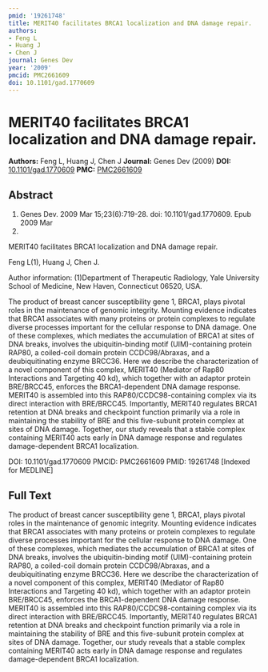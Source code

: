 ```yaml
---
pmid: '19261748'
title: MERIT40 facilitates BRCA1 localization and DNA damage repair.
authors:
- Feng L
- Huang J
- Chen J
journal: Genes Dev
year: '2009'
pmcid: PMC2661609
doi: 10.1101/gad.1770609
---
```


# MERIT40 facilitates BRCA1 localization and DNA damage repair.
**Authors:** Feng L, Huang J, Chen J
**Journal:** Genes Dev (2009)
**DOI:** [10.1101/gad.1770609](https://doi.org/10.1101/gad.1770609)
**PMC:** [PMC2661609](https://www.ncbi.nlm.nih.gov/pmc/articles/PMC2661609/)

## Abstract

1. Genes Dev. 2009 Mar 15;23(6):719-28. doi: 10.1101/gad.1770609. Epub 2009 Mar
4.

MERIT40 facilitates BRCA1 localization and DNA damage repair.

Feng L(1), Huang J, Chen J.

Author information:
(1)Department of Therapeutic Radiology, Yale University School of Medicine, New 
Haven, Connecticut 06520, USA.

The product of breast cancer susceptibility gene 1, BRCA1, plays pivotal roles 
in the maintenance of genomic integrity. Mounting evidence indicates that BRCA1 
associates with many proteins or protein complexes to regulate diverse processes 
important for the cellular response to DNA damage. One of these complexes, which 
mediates the accumulation of BRCA1 at sites of DNA breaks, involves the 
ubiquitin-binding motif (UIM)-containing protein RAP80, a coiled-coil domain 
protein CCDC98/Abraxas, and a deubiquitinating enzyme BRCC36. Here we describe 
the characterization of a novel component of this complex, MERIT40 (Mediator of 
Rap80 Interactions and Targeting 40 kd), which together with an adaptor protein 
BRE/BRCC45, enforces the BRCA1-dependent DNA damage response. MERIT40 is 
assembled into this RAP80/CCDC98-containing complex via its direct interaction 
with BRE/BRCC45. Importantly, MERIT40 regulates BRCA1 retention at DNA breaks 
and checkpoint function primarily via a role in maintaining the stability of BRE 
and this five-subunit protein complex at sites of DNA damage. Together, our 
study reveals that a stable complex containing MERIT40 acts early in DNA damage 
response and regulates damage-dependent BRCA1 localization.

DOI: 10.1101/gad.1770609
PMCID: PMC2661609
PMID: 19261748 [Indexed for MEDLINE]

## Full Text

The product of breast cancer susceptibility gene 1, BRCA1, plays pivotal roles in the maintenance of genomic integrity. Mounting evidence indicates that BRCA1 associates with many proteins or protein complexes to regulate diverse processes important for the cellular response to DNA damage. One of these complexes, which mediates the accumulation of BRCA1 at sites of DNA breaks, involves the ubiquitin-binding motif (UIM)-containing protein RAP80, a coiled-coil domain protein CCDC98/Abraxas, and a deubiquitinating enzyme BRCC36. Here we describe the characterization of a novel component of this complex, MERIT40 (Mediator of Rap80 Interactions and Targeting 40 kd), which together with an adaptor protein BRE/BRCC45, enforces the BRCA1-dependent DNA damage response. MERIT40 is assembled into this RAP80/CCDC98-containing complex via its direct interaction with BRE/BRCC45. Importantly, MERIT40 regulates BRCA1 retention at DNA breaks and checkpoint function primarily via a role in maintaining the stability of BRE and this five-subunit protein complex at sites of DNA damage. Together, our study reveals that a stable complex containing MERIT40 acts early in DNA damage response and regulates damage-dependent BRCA1 localization.
